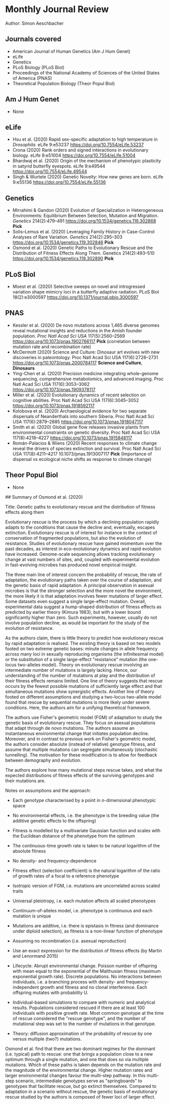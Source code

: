 # Monthly Journal Review

Author: Simon Aeschbacher

## Journals covered
- American Journal of Human Genetics (Am J Hum Genet)
- eLife
- Genetics
- PLoS Biology (PLoS Biol)
- Proceedings of the National Academy of Sciences of the United States of America (PNAS)
- Theoretical Population Biology (Theor Popul Biol)

## Am J Hum Genet
- None

## eLife
- Hsu et al. (2020) Rapid sex-specific adaptation to high temperature in *Drosophila*. eLife 9:e53237 https://doi.org/10.7554/eLife.53237
- Crona (2020) Rank orders and signed interactions in evolutionary biology. eLife 9:e51004 https://doi.org/10.7554/eLife.51004
- Bhardwaj et al. (2020) Origin of the mechanism of phenotypic plasticity in satyrid butterfly eyespots.  eLife 9:e49544 https://doi.org/10.7554/eLife.49544
- Singh & Wurtele (2020) Genetic Novelty: How new genes are born. eLife 9:e55136 https://doi.org/10.7554/eLife.55136

## Genetics
- Mirrahimi & Gandon (2020) Evolution of Specialization in Heterogeneous Environments: Equilibrium Between Selection, Mutation and Migration. *Genetics* 214(2):479–491 https://doi.org/10.1534/genetics.119.302868 **Pick**
- Solis–Lemus et al. (2020) Leveraging Family History in Case-Control Analyses of Rare Variation. *Genetics* 214(2):295–303 https://doi.org/10.1534/genetics.119.302846 **Pick**
- Osmond et al. (2020) Genetic Paths to Evolutionary Rescue and the Distribution of Fitness Effects Along Them. Genetics 214(2):493–510 https://doi.org/10.1534/genetics.119.302890 **Pick**

## PLoS Biol
- Moest et al. (2020) Selective sweeps on novel and introgressed variation shape mimicry loci in a butterfly adaptive radiation. PLoS Biol 18(2):e3000597 https://doi.org/10.1371/journal.pbio.3000597

## PNAS
- Kessler et al. (2020) De novo mutations across 1,465 diverse genomes reveal mutational insights and reductions in the Amish founder population. *Proc Natl Acad Sci USA* 117(5):2560–2569 https://doi.org/10.1073/pnas.1902766117 **Pick** (correlation between mutation rate and recombination rate)
- McDermott (2020) Science and Culture: Dinosaur art evolves with new discoveries in paleontology. Proc Natl Acad Sci USA 117(6):2728–2731 https://doi.org/10.1073/pnas.2000784117 **Science and Culture**, **Dinosaurs**
- Ying-Chen et al. (2020) Precision medicine integrating whole-genome sequencing, comprehensive metabolomics, and advanced imaging. Proc Natl Acad Sci USA 117(6):3053–3062 https://doi.org/10.1073/pnas.1909378117
- Miller et al. (2020) Evolutionary dynamics of recent selection on cognitive abilities. Proc Natl Acad Sci USA 117(6):3045–3052 https://doi.org/10.1073/pnas.1918592117
- Kolobova et al. (2020) Archaeological evidence for two separate dispersals of Neanderthals into southern Siberia. Proc Natl Acad Sci USA 117(6):2879–2885 https://doi.org/10.1073/pnas.1918047117
- Smith et al. (2020) Global gene flow releases invasive plants from environmental constraints on genetic diversity. Proc Natl Acad Sci USA 117(8):4218–4227 https://doi.org/10.1073/pnas.1915848117
- Román-Palacios & Wiens (2020) Recent responses to climate change reveal the drivers of species extinction and survival. Proc Natl Acad Sci USA 117(8):4211–4217 10.1073/pnas.1913007117 **Pick** (Importance of dispersal vs ecological niche shifts as response to climate change)

## Theor Popul Biol
- None


## Summary of Osmond et al. (2020)

Title: Genetic paths to evolutionary rescue and the distribution of fitness effects along them

Evolutionary rescue is the process by which a declining population rapidly adapts to the conditions that cause the decline and, eventually, escapes extinction. Evolutionary rescue is of interest for instance in the context of conservation of fragmented populations, but also the evolution of resistance. Studies of evolutionary rescue have gained momentum over the past decades, as interest in eco-evolutionary dynamics and rapid evolution have increased. Genome-scale sequencing allows tracking evolutionary change at vast numbers of sites, and, coupled with experimental evolution in fast-evolving microbes has produced novel empirical insight. 

The three main line of interest concern the probability of rescue, the rate of adaptation, the evolutionary paths taken over the course of adaptation, and the genetic basis of rapid adaptation. A principal observation in asexual microbes is that the stronger selection and the more novel the environment, the more likely it is that adaptation involves fewer mutations of larger effect. Some datasets even suggest a single large-effect mutation. Overall, experimental data suggest a hump-shaped distribution of fitness effects as predicted by earlier theory (Kimura 1983), but with a lower bound significantly higher than zero. Such experiments, however, usually do not involve population decline, as would be important for the study of the evolution of resistance. 

As the authors claim, there is little theory to predict how evolutionary rescue by rapid adaptation is realised. The existing theory is based on two models footed on two extreme genetic bases: minute changes in allele frequency across many loci in sexually reproducing organisms (the infinitesimal model) or the substitution of a single large-effect "resistance" mutation (the one-locus two-alleles model). Theory on evolutionary rescue involving an intermediate number of mutations is largely lacking. Hence, our understanding of the number of mutations at play and the distribution of their fitness effects remains limited. One line of theory suggests that rescue occurs by the fewest possible mutations of sufficiently large effect and that simultaneous mutations show synergistic effects. Another line of theory footed on different assumptions and studying a two-locus two-allele model found that rescue by sequential mutations is more likely under severe conditions. Here, the authors aim for a unifying theoretical framework.

The authors use Fisher's geometric model (FGM) of adaptation to study the genetic basis of evolutionary rescue. They focus on asexual populations that adapt through de novo mutations. The authors assume an instantaneous environmental change that initiates population decline. Moreover, and in contrast to previous work on Fisher's geometric model, the authors consider absolute (instead of relative) genotype fitness, and assume that multiple mutations can segregate simultaneously (stochastic tunnelling). The motivation for these modification is to allow for feedback between demography and evolution.

The authors explore how many mutational steps rescue takes, and what the expected distributions of fitness effects of the surviving genotypes and their mutations are.

Notes on assumptions and the approach:
- Each genotype characterised by a point in *n*-dimensional phenotypic space
- No environmental effects, i.e. the phenotype is the breeding value (the additive genetic effects to the offspring)
- Fitness is modelled by a multivariate Gaussian function and scales with the Euclidean distance of the phenotype from the optimum
- The continuous-time growth rate is taken to be natural logarithm of the absolute fitness
- No density- and frequency-dependence
- Fitness effect (selection coefficient) is the natural logarithm of the ratio of growth rates of a focal to a reference phenotype
- Isotropic version of FGM, i.e. mutations are uncorrelated across scaled traits
- Universal pleiotropy, i.e. each mutation affects all scaled phenotypes
- Continuum-of-alleles model, i.e. phenotype is continuous and each mutation is unique
- Mutations are additive, i.e. there is epistasis in fitness (and dominance under diploid selection), as fitness is a non-linear function of phenotype
- Assuming no recombination (i.e. asexual reproduction)
- Use an exact expression for the distribution of fitness effects (by Martin and Lenormand 2015)
- Lifecycle: Abrupt environmental change. Poisson number of offspring with mean equal to the exponential of the Malthusian fitness (maximum exponential growth rate). Discrete populations. No interactions between individuals, i.e. a branching process with density- and frequency-independent growth and fitness and no clonal interference. Each offspring mutates with probability U.
- Individual-based simulations to compare with numeric and analytical results. Populations considered rescued if there are at least 100 individuals with positive growth rate. Most common genotype at the time of rescue considered the "rescue genotype", and the number of mutational step was set to the number of mutations in that genotype.

- Theory: diffusion approximation of the probability of rescue by one versus multiple (two?) mutations.

Osmond et al. find that there are two dominant regimes for the dominant (i.e. typical) path to rescue: one that brings a population close to a new optimum through a single mutation, and one that does so via multiple mutations. Which of these paths is taken depends on the mutation rate and the magnitude of the environmental change. Higher mutation rates and larger environmental changes favour the multi-step pathway. In this multi-step scenario, intermediate genotypes serve as "springboards" to genotypes that facilitate rescue, but go extinct themselves. Compared to adaptation in a scenario without rescue, the genetic basis of evolutionary rescue studied by the authors is composed of fewer loci of larger effect.

